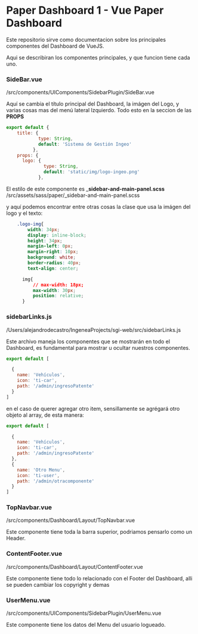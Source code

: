 # Paper Dashboard 1 - Vue Paper Dashboard
Este repositorio sirve como documentacion sobre los principales componentes del Dashboard de VueJS.  

Aqui se describiran los componentes principales, y que funcion tiene cada uno.


### SideBar.vue
/src/components/UIComponents/SidebarPlugin/SideBar.vue

Aquí se cambia el título principal del Dashboard, la imágen del Logo, y varias cosas mas del menú lateral Izquierdo.
 Todo esto en la seccion de las __PROPS__

```js
export default {
    title: {
            type: String,
            default: 'Sistema de Gestión Ingeo'
          },
    props: {
      logo: {
              type: String,
              default: 'static/img/logo-ingeo.png'
            },
```

El estilo de este componente es ___sidebar-and-main-panel.scss__
/src/assets/sass/paper/_sidebar-and-main-panel.scss

y aquí podemos encontrar entre otras cosas la clase que usa la imágen del logo y el texto:   
```css
    .logo-img{
        width: 34px;
        display: inline-block;
        height: 34px;
        margin-left: 0px;
        margin-right: 10px;
        background: white;
        border-radius: 40px;
        text-align: center;

      img{
          // max-width: 18px;
          max-width: 30px;
          position: relative;
      }
```

### sidebarLinks.js   
/Users/alejandrodecastro/IngeneaProjects/sgi-web/src/sidebarLinks.js

Este archivo maneja los componentes que se mostrarán en todo el Dashboard, es fundamental para mostrar u ocultar nuestros componentes.   

```js
export default [

  {
    name: 'Vehículos',
    icon: 'ti-car',
    path: '/admin/ingresoPatente'
  }
]
```

en el caso de querer agregar otro item, sensillamente se agrégará otro objeto al array, de esta manera: 

```js
export default [

  {
    name: 'Vehículos',
    icon: 'ti-car',
    path: '/admin/ingresoPatente'
  },
  {
    name: 'Otro Menu',
    icon: 'ti-user',
    path: '/admin/otracomponente'
  }
]
```

### TopNavbar.vue
/src/components/Dashboard/Layout/TopNavbar.vue

Este componente tiene toda la barra superior, podriamos pensarlo como un Header.


### ContentFooter.vue
/src/components/Dashboard/Layout/ContentFooter.vue

Este componente tiene todo lo relacionado con el Footer del Dashboard, alli se pueden cambiar los copyright y demas


### UserMenu.vue
/src/components/UIComponents/SidebarPlugin/UserMenu.vue

Este componente tiene los datos del Menu del usuario logueado.



